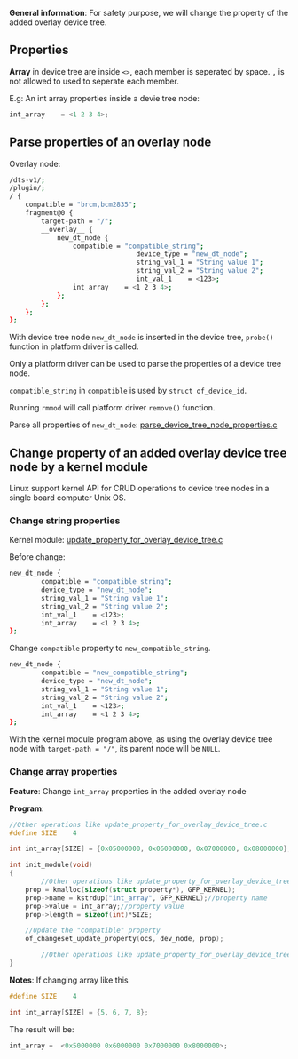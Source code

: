 **General information**: For safety purpose, we will change the property of the added overlay device tree.

## Properties

**Array** in device tree are inside ``<>``, each member is seperated by space. ``,`` is not allowed to used to seperate each member.

E.g: An int array properties inside a devie tree node:

```c
int_array	 = <1 2 3 4>;
```

## Parse properties of an overlay node

Overlay node:

```sh
/dts-v1/;
/plugin/;
/ {
	compatible = "brcm,bcm2835";
	fragment@0 {
        target-path = "/";
		__overlay__ {
			new_dt_node {
				compatible = "compatible_string";
                                device_type = "new_dt_node";
                                string_val_1 = "String value 1";
                                string_val_2 = "String value 2";
                                int_val_1    = <123>;
				int_array	 = <1 2 3 4>;
			};
		};
	};
};
```

With device tree node ``new_dt_node`` is inserted in the device tree, ``probe()`` function in platform driver is called.

Only a platform driver can be used to parse the properties of a device tree node.

``compatible_string`` in ``compatible`` is used by ``struct of_device_id``.

Running ``rmmod`` will call platform driver ``remove()`` function.

Parse all properties of ``new_dt_node``: [parse_device_tree_node_properties.c](parse_device_tree_node_properties.c)

## Change property of an added overlay device tree node by a kernel module

Linux support kernel API for CRUD operations to device tree nodes in a single board computer Unix OS.

### Change string properties

Kernel module: [update_property_for_overlay_device_tree.c](update_property_for_overlay_device_tree.c)

Before change:

```sh
new_dt_node {
        compatible = "compatible_string";
        device_type = "new_dt_node";
        string_val_1 = "String value 1";
        string_val_2 = "String value 2";
        int_val_1    = <123>;
        int_array	 = <1 2 3 4>;
};
```

Change ``compatible`` property to ``new_compatible_string``.

```sh
new_dt_node {
        compatible = "new_compatible_string";
        device_type = "new_dt_node";
        string_val_1 = "String value 1";
        string_val_2 = "String value 2";
        int_val_1    = <123>;
        int_array	 = <1 2 3 4>;
};
```

With the kernel module program above, as using the overlay device tree node with ``target-path = "/"``, its parent node will be ``NULL``.

### Change array properties

**Feature**: Change ``int_array`` properties in the added overlay node

**Program**:

```c
//Other operations like update_property_for_overlay_device_tree.c
#define SIZE	4

int int_array[SIZE] = {0x05000000, 0x06000000, 0x07000000, 0x08000000};

int init_module(void)
{
        //Other operations like update_property_for_overlay_device_tree.c
	prop = kmalloc(sizeof(struct property*), GFP_KERNEL);
	prop->name = kstrdup("int_array", GFP_KERNEL);//property name
	prop->value = int_array;//property value
	prop->length = sizeof(int)*SIZE;

	//Update the "compatible" property
	of_changeset_update_property(ocs, dev_node, prop);

        //Other operations like update_property_for_overlay_device_tree.c
}
```

**Notes**: If changing array like this

```c
#define SIZE	4

int int_array[SIZE] = {5, 6, 7, 8};
```

The result will be:

```c
int_array =  <0x5000000 0x6000000 0x7000000 0x8000000>;
```